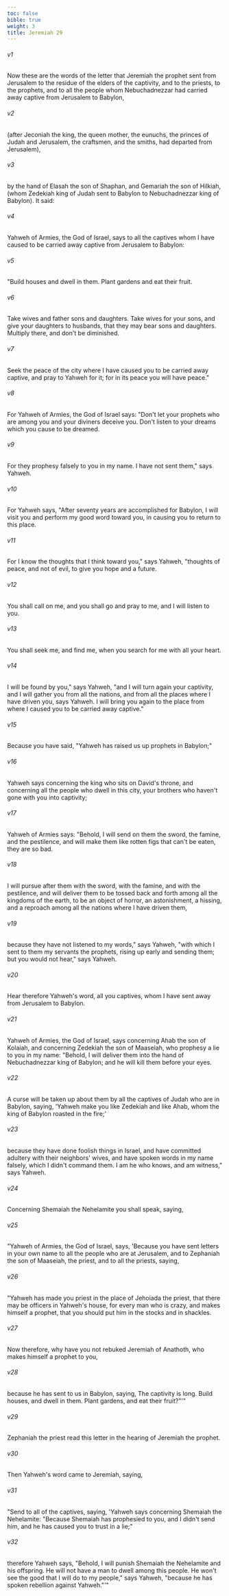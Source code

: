 ```yaml
---
toc: false
bible: true
weight: 3
title: Jeremiah 29
---
```




###### v1 
Now these are the words of the letter that Jeremiah the prophet sent from Jerusalem to the residue of the elders of the captivity, and to the priests, to the prophets, and to all the people whom Nebuchadnezzar had carried away captive from Jerusalem to Babylon, 

###### v2 
(after Jeconiah the king, the queen mother, the eunuchs, the princes of Judah and Jerusalem, the craftsmen, and the smiths, had departed from Jerusalem), 

###### v3 
by the hand of Elasah the son of Shaphan, and Gemariah the son of Hilkiah, (whom Zedekiah king of Judah sent to Babylon to Nebuchadnezzar king of Babylon). It said: 

###### v4 
Yahweh of Armies, the God of Israel, says to all the captives whom I have caused to be carried away captive from Jerusalem to Babylon: 

###### v5 
"Build houses and dwell in them. Plant gardens and eat their fruit. 

###### v6 
Take wives and father sons and daughters. Take wives for your sons, and give your daughters to husbands, that they may bear sons and daughters. Multiply there, and don't be diminished. 

###### v7 
Seek the peace of the city where I have caused you to be carried away captive, and pray to Yahweh for it; for in its peace you will have peace." 

###### v8 
For Yahweh of Armies, the God of Israel says: "Don't let your prophets who are among you and your diviners deceive you. Don't listen to your dreams which you cause to be dreamed. 

###### v9 
For they prophesy falsely to you in my name. I have not sent them," says Yahweh. 

###### v10 
For Yahweh says, "After seventy years are accomplished for Babylon, I will visit you and perform my good word toward you, in causing you to return to this place. 

###### v11 
For I know the thoughts that I think toward you," says Yahweh, "thoughts of peace, and not of evil, to give you hope and a future. 

###### v12 
You shall call on me, and you shall go and pray to me, and I will listen to you. 

###### v13 
You shall seek me, and find me, when you search for me with all your heart. 

###### v14 
I will be found by you," says Yahweh, "and I will turn again your captivity, and I will gather you from all the nations, and from all the places where I have driven you, says Yahweh. I will bring you again to the place from where I caused you to be carried away captive." 

###### v15 
Because you have said, "Yahweh has raised us up prophets in Babylon;" 

###### v16 
Yahweh says concerning the king who sits on David's throne, and concerning all the people who dwell in this city, your brothers who haven't gone with you into captivity; 

###### v17 
Yahweh of Armies says: "Behold, I will send on them the sword, the famine, and the pestilence, and will make them like rotten figs that can't be eaten, they are so bad. 

###### v18 
I will pursue after them with the sword, with the famine, and with the pestilence, and will deliver them to be tossed back and forth among all the kingdoms of the earth, to be an object of horror, an astonishment, a hissing, and a reproach among all the nations where I have driven them, 

###### v19 
because they have not listened to my words," says Yahweh, "with which I sent to them my servants the prophets, rising up early and sending them; but you would not hear," says Yahweh. 

###### v20 
Hear therefore Yahweh's word, all you captives, whom I have sent away from Jerusalem to Babylon. 

###### v21 
Yahweh of Armies, the God of Israel, says concerning Ahab the son of Kolaiah, and concerning Zedekiah the son of Maaseiah, who prophesy a lie to you in my name: "Behold, I will deliver them into the hand of Nebuchadnezzar king of Babylon; and he will kill them before your eyes. 

###### v22 
A curse will be taken up about them by all the captives of Judah who are in Babylon, saying, 'Yahweh make you like Zedekiah and like Ahab, whom the king of Babylon roasted in the fire;' 

###### v23 
because they have done foolish things in Israel, and have committed adultery with their neighbors' wives, and have spoken words in my name falsely, which I didn't command them. I am he who knows, and am witness," says Yahweh. 

###### v24 
Concerning Shemaiah the Nehelamite you shall speak, saying, 

###### v25 
"Yahweh of Armies, the God of Israel, says, 'Because you have sent letters in your own name to all the people who are at Jerusalem, and to Zephaniah the son of Maaseiah, the priest, and to all the priests, saying, 

###### v26 
"Yahweh has made you priest in the place of Jehoiada the priest, that there may be officers in Yahweh's house, for every man who is crazy, and makes himself a prophet, that you should put him in the stocks and in shackles. 

###### v27 
Now therefore, why have you not rebuked Jeremiah of Anathoth, who makes himself a prophet to you, 

###### v28 
because he has sent to us in Babylon, saying, The captivity is long. Build houses, and dwell in them. Plant gardens, and eat their fruit?"'" 

###### v29 
Zephaniah the priest read this letter in the hearing of Jeremiah the prophet. 

###### v30 
Then Yahweh's word came to Jeremiah, saying, 

###### v31 
"Send to all of the captives, saying, 'Yahweh says concerning Shemaiah the Nehelamite: "Because Shemaiah has prophesied to you, and I didn't send him, and he has caused you to trust in a lie;" 

###### v32 
therefore Yahweh says, "Behold, I will punish Shemaiah the Nehelamite and his offspring. He will not have a man to dwell among this people. He won't see the good that I will do to my people," says Yahweh, "because he has spoken rebellion against Yahweh."'"
